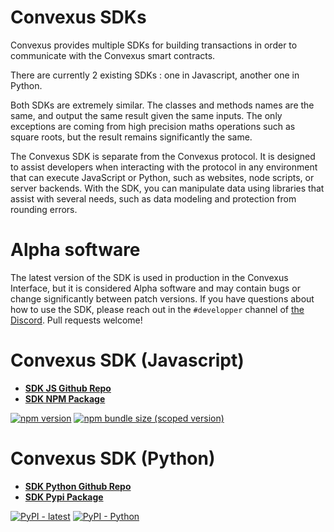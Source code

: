 # Convexus SDKs

Convexus provides multiple SDKs for building transactions in order to communicate with the Convexus smart contracts.

There are currently 2 existing SDKs : one in Javascript, another one in Python.

Both SDKs are extremely similar. The classes and methods names are the same, and output the same result given the same inputs. The only exceptions are coming from high precision maths operations such as square roots, but the result remains significantly the same.

The Convexus SDK is separate from the Convexus protocol. It is designed to assist developers when interacting with the protocol in any environment that can execute JavaScript or Python, such as websites, node scripts, or server backends. With the SDK, you can manipulate data using libraries that assist with several needs, such as data modeling and protection from rounding errors.

# Alpha software

The latest version of the SDK is used in production in the Convexus Interface,
but it is considered Alpha software and may contain bugs or change significantly between patch versions.
If you have questions about how to use the SDK, please reach out in the `#developper` channel of [the Discord](https://discord.convexus.net).
Pull requests welcome!

# Convexus SDK (Javascript)

- [**SDK JS Github Repo**](https://github.com/Convexus-Protocol/convexus-sdk-js)
- [**SDK NPM Package**](https://www.npmjs.com/package/@convexus/sdk)

[![npm version](https://img.shields.io/npm/v/@convexus/sdk/latest.svg)](https://www.npmjs.com/package/@convexus/sdk/v/latest)
[![npm bundle size (scoped version)](https://img.shields.io/bundlephobia/minzip/@convexus/sdk/latest.svg)](https://bundlephobia.com/result?p=@convexus/sdk@latest)

# Convexus SDK (Python)

- [**SDK Python Github Repo**](https://github.com/Convexus-Protocol/convexus-sdk-py)
- [**SDK Pypi Package**](https://pypi.org/project/convexus/)

[![PyPI - latest](https://img.shields.io/pypi/v/convexus?label=latest&logo=pypi)](https://pypi.org/project/convexus)
[![PyPI - Python](https://img.shields.io/pypi/pyversions/convexus?logo=pypi)](https://pypi.org/project/convexus)

